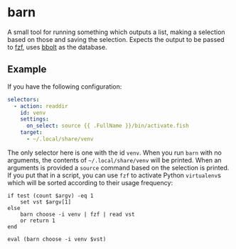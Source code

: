 # barn

A small tool for running something which outputs a list, making a selection based on those and saving the selection. Expects the output to be passed to [fzf](https://github.com/junegunn/fzf), uses [bbolt](https://github.com/etcd-io/bbolt) as the database.

## Example

If you have the following configuration:

```yaml
selectors:
  - action: readdir
    id: venv
    settings:
      on_select: source {{ .FullName }}/bin/activate.fish
    target:
      - ~/.local/share/venv
```

The only selector here is one with the id `venv`. When you run `barn` with no arguments, the contents of `~/.local/share/venv` will be printed. When an arguments is provided a `source` command based on the selection is printed. If you put that in a script, you can use `fzf` to activate Python `virtualenv`s which will be sorted according to their usage frequency:

```fish
if test (count $argv) -eq 1
    set vst $argv[1]
else
    barn choose -i venv | fzf | read vst
    or return 1
end

eval (barn choose -i venv $vst)
```
